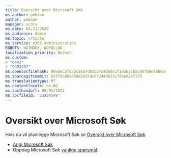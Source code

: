 ```yaml
---
title: Oversikt over Microsoft Søk
ms.author: pebaum
author: pebaum
manager: scotv
ms.date: 04/21/2020
ms.audience: Admin
ms.topic: article
ms.service: o365-administration
ROBOTS: NOINDEX, NOFOLLOW
localization_priority: Normal
ms.custom:
- "6443"
- "9003287"
ms.openlocfilehash: 00eb6c5fdabc56a7d81b27c48bdc1f1e562cbac9bfb6046b9ea7c2c0f4920800
ms.sourcegitcommit: b5f7da89a650d2915dc652449623c78be6247175
ms.translationtype: MT
ms.contentlocale: nb-NO
ms.lasthandoff: 08/05/2021
ms.locfileid: "53924549"
---
```

# <a name="overview-of-microsoft-search"></a>Oversikt over Microsoft Søk

Hvis du vil planlegge Microsoft Søk se [Oversikt over Microsoft Søk](https://docs.microsoft.com/microsoftsearch/overview-microsoft-search).

- [Angi Microsoft Søk](https://docs.microsoft.com/microsoftsearch/setup-microsoft-search)
- Oppdag Microsoft Søk [vanlige spørsmål](https://docs.microsoft.com/microsoftsearch/faqs).
